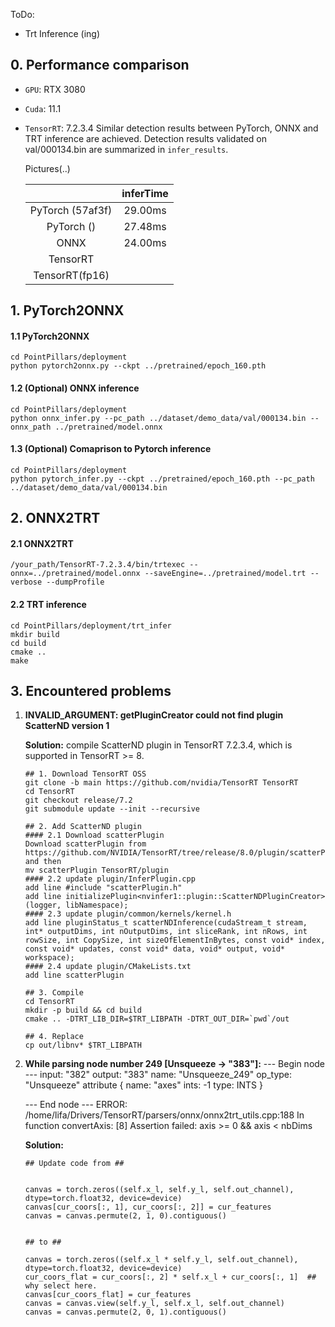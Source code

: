 ToDo:
- Trt Inference (ing)

## 0. Performance comparison

- `GPU`: RTX 3080
- `Cuda`: 11.1
- `TensorRT`: 7.2.3.4
Similar detection results between PyTorch, ONNX and TRT inference are achieved. Detection results validated on val/000134.bin are summarized in `infer_results`. 

    Pictures(..)

    |  | inferTime |
    | :---: | :---: |
    | PyTorch (57af3f) | 29.00ms |
    | PyTorch () | 27.48ms |
    | ONNX | 24.00ms |
    | TensorRT | |
    | TensorRT(fp16) | | 

## 1. PyTorch2ONNX

#### 1.1 PyTorch2ONNX

```
cd PointPillars/deployment
python pytorch2onnx.py --ckpt ../pretrained/epoch_160.pth
```

#### 1.2 (Optional) ONNX inference

```
cd PointPillars/deployment
python onnx_infer.py --pc_path ../dataset/demo_data/val/000134.bin --onnx_path ../pretrained/model.onnx
```

#### 1.3 (Optional) Comaprison to Pytorch inference

```
cd PointPillars/deployment
python pytorch_infer.py --ckpt ../pretrained/epoch_160.pth --pc_path ../dataset/demo_data/val/000134.bin
```
## 2. ONNX2TRT
#### 2.1 ONNX2TRT
```
/your_path/TensorRT-7.2.3.4/bin/trtexec --onnx=../pretrained/model.onnx --saveEngine=../pretrained/model.trt --verbose --dumpProfile
```

#### 2.2 TRT inference
```
cd PointPillars/deployment/trt_infer
mkdir build 
cd build
cmake ..
make
```


## 3. Encountered problems
1. **INVALID_ARGUMENT: getPluginCreator could not find plugin ScatterND version 1**

    **Solution:** compile ScatterND plugin in TensorRT 7.2.3.4, which is supported in TensorRT >= 8.
    ```
    ## 1. Download TensorRT OSS
    git clone -b main https://github.com/nvidia/TensorRT TensorRT
    cd TensorRT
    git checkout release/7.2
    git submodule update --init --recursive

    ## 2. Add ScatterND plugin
    #### 2.1 Download scatterPlugin
    Download scatterPlugin from https://github.com/NVIDIA/TensorRT/tree/release/8.0/plugin/scatterPlugin, and then 
    mv scatterPlugin TensorRT/plugin
    #### 2.2 update plugin/InferPlugin.cpp  
    add line #include "scatterPlugin.h"
    add line initializePlugin<nvinfer1::plugin::ScatterNDPluginCreator>(logger, libNamespace);
    #### 2.3 update plugin/common/kernels/kernel.h
    add line pluginStatus_t scatterNDInference(cudaStream_t stream, int* outputDims, int nOutputDims, int sliceRank, int nRows, int rowSize, int CopySize, int sizeOfElementInBytes, const void* index, const void* updates, const void* data, void* output, void* workspace);
    #### 2.4 update plugin/CMakeLists.txt
    add line scatterPlugin

    ## 3. Compile
    cd TensorRT
    mkdir -p build && cd build
    cmake .. -DTRT_LIB_DIR=$TRT_LIBPATH -DTRT_OUT_DIR=`pwd`/out

    ## 4. Replace 
    cp out/libnv* $TRT_LIBPATH
    ```

2. **While parsing node number 249 [Unsqueeze -> "383"]:**
--- Begin node ---
input: "382"
output: "383"
name: "Unsqueeze_249"
op_type: "Unsqueeze"
attribute {
  name: "axes"
  ints: -1
  type: INTS
}

    --- End node ---
    ERROR: /home/lifa/Drivers/TensorRT/parsers/onnx/onnx2trt_utils.cpp:188 In function convertAxis:
    [8] Assertion failed: axis >= 0 && axis < nbDims


    **Solution:**
    ```
    ## Update code from ##

    
    canvas = torch.zeros((self.x_l, self.y_l, self.out_channel), dtype=torch.float32, device=device)
    canvas[cur_coors[:, 1], cur_coors[:, 2]] = cur_features
    canvas = canvas.permute(2, 1, 0).contiguous()
        

    ## to ##

    canvas = torch.zeros((self.x_l * self.y_l, self.out_channel), dtype=torch.float32, device=device)
    cur_coors_flat = cur_coors[:, 2] * self.x_l + cur_coors[:, 1]  ## why select here.
    canvas[cur_coors_flat] = cur_features
    canvas = canvas.view(self.y_l, self.x_l, self.out_channel)
    canvas = canvas.permute(2, 0, 1).contiguous()
    ```